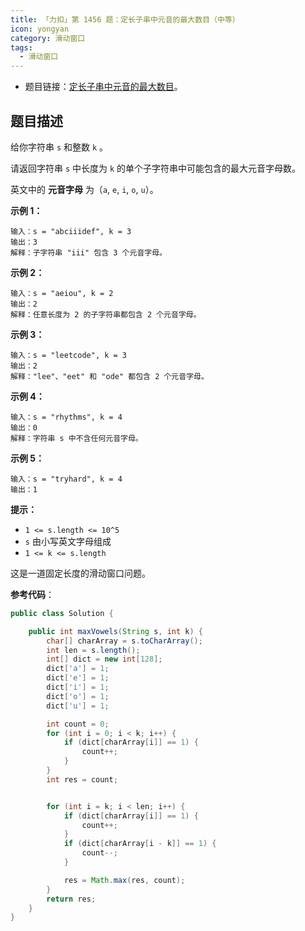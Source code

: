 ```yaml
---
title: 「力扣」第 1456 题：定长子串中元音的最大数目（中等）
icon: yongyan
category: 滑动窗口
tags:
  - 滑动窗口
---
```



+ 题目链接：[定长子串中元音的最大数目](https://leetcode-cn.com/problems/maximum-number-of-vowels-in-a-substring-of-given-length/)。

## 题目描述

给你字符串 `s` 和整数 `k` 。

请返回字符串 `s` 中长度为 `k` 的单个子字符串中可能包含的最大元音字母数。

英文中的 **元音字母** 为（`a`, `e`, `i`, `o`, `u`）。

 

**示例 1：**

```
输入：s = "abciiidef", k = 3
输出：3
解释：子字符串 "iii" 包含 3 个元音字母。
```

**示例 2：**

```
输入：s = "aeiou", k = 2
输出：2
解释：任意长度为 2 的子字符串都包含 2 个元音字母。
```

**示例 3：**

```
输入：s = "leetcode", k = 3
输出：2
解释："lee"、"eet" 和 "ode" 都包含 2 个元音字母。
```

**示例 4：**

```
输入：s = "rhythms", k = 4
输出：0
解释：字符串 s 中不含任何元音字母。
```

**示例 5：**

```
输入：s = "tryhard", k = 4
输出：1
```

**提示：**

- `1 <= s.length <= 10^5`
- `s` 由小写英文字母组成
- `1 <= k <= s.length`

这是一道固定长度的滑动窗口问题。

**参考代码**：

```java
public class Solution {

    public int maxVowels(String s, int k) {
        char[] charArray = s.toCharArray();
        int len = s.length();
        int[] dict = new int[128];
        dict['a'] = 1;
        dict['e'] = 1;
        dict['i'] = 1;
        dict['o'] = 1;
        dict['u'] = 1;

        int count = 0;
        for (int i = 0; i < k; i++) {
            if (dict[charArray[i]] == 1) {
                count++;
            }
        }
        int res = count;


        for (int i = k; i < len; i++) {
            if (dict[charArray[i]] == 1) {
                count++;
            }
            if (dict[charArray[i - k]] == 1) {
                count--;
            }

            res = Math.max(res, count);
        }
        return res;
    }
}
```

